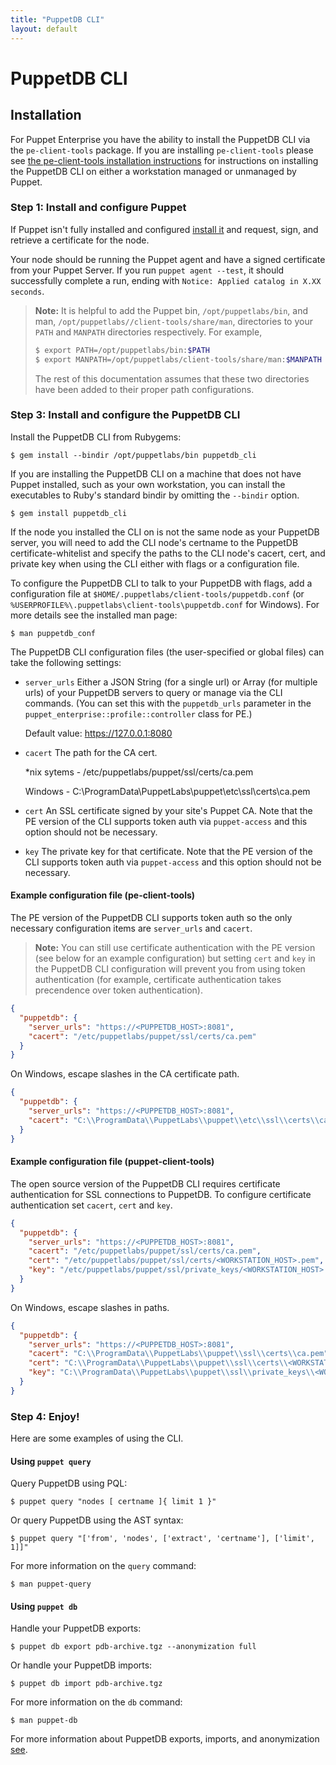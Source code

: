 ```yaml
---
title: "PuppetDB CLI"
layout: default
---
```


# PuppetDB CLI

[installpuppet]: https://puppet.com/docs/puppet/latest/install_pre.html
[repos]: https://puppet.com/docs/puppet/latest/puppet_platform.html
[export]: ./anonymization.html
[installpeclienttools]: https://puppet.com/docs/pe/latest/installing_pe_client_tools.html

## Installation

For Puppet Enterprise you have the ability to install the PuppetDB CLI via the
`pe-client-tools` package. If you are installing `pe-client-tools` please see
[the pe-client-tools installation instructions][installpeclienttools] for
instructions on installing the PuppetDB CLI on either a workstation managed or
unmanaged by Puppet.

### Step 1: Install and configure Puppet

If Puppet isn't fully installed and configured [install it][installpuppet] and
request, sign, and retrieve a certificate for the node.

Your node should be running the Puppet agent and have a signed certificate from
your Puppet Server. If you run `puppet agent --test`, it should
successfully complete a run, ending with `Notice: Applied catalog in X.XX
seconds`.

> **Note:** It is helpful to add the Puppet bin, `/opt/puppetlabs/bin`, and man,
`/opt/puppetlabs//client-tools/share/man`, directories to your `PATH` and
`MANPATH` directories respectively. For example,
>
> ```bash
> $ export PATH=/opt/puppetlabs/bin:$PATH
> $ export MANPATH=/opt/puppetlabs/client-tools/share/man:$MANPATH
> ```
>
> The rest of this documentation assumes that these two directories have been
added to their proper path configurations.

### Step 3: Install and configure the PuppetDB CLI

Install the PuppetDB CLI from Rubygems:

    $ gem install --bindir /opt/puppetlabs/bin puppetdb_cli

If you are installing the PuppetDB CLI on a machine that does not have Puppet
installed, such as your own workstation, you can install the executables to Ruby's
standard bindir by omitting the `--bindir` option.

    $ gem install puppetdb_cli

If the node you installed the CLI on is not the same node as your PuppetDB
server, you will need to add the CLI node's certname to the PuppetDB
certificate-whitelist and specify the paths to the CLI node's cacert, cert, and
private key when using the CLI either with flags or a configuration file.

To configure the PuppetDB CLI to talk to your PuppetDB with flags, add a
configuration file at `$HOME/.puppetlabs/client-tools/puppetdb.conf` (or
`%USERPROFILE%\.puppetlabs\client-tools\puppetdb.conf` for Windows). For more
details see the installed man page:

    $ man puppetdb_conf

The PuppetDB CLI configuration files (the user-specified or global files) can
take the following settings:

- `server_urls` Either a JSON String (for a single url) or Array (for multiple
  urls) of your PuppetDB servers to query or manage via the CLI commands. (You
  can set this with the `puppetdb_urls` parameter in the
  `puppet_enterprise::profile::controller` class for PE.)

  Default value: https://127.0.0.1:8080

- `cacert` The path for the CA cert.

  *nix sytems - /etc/puppetlabs/puppet/ssl/certs/ca.pem

  Windows - C:\ProgramData\PuppetLabs\puppet\etc\ssl\certs\ca.pem

- `cert` An SSL certificate signed by your site's Puppet CA. Note that the PE
 version of the CLI supports token auth via `puppet-access` and this option
 should not be necessary.

- `key` The private key for that certificate. Note that the PE version of the
 CLI supports token auth via `puppet-access` and this option should not be
 necessary.

#### Example configuration file (pe-client-tools)

The PE version of the PuppetDB CLI supports token auth so the only
necessary configuration items are `server_urls` and `cacert`.

> **Note:** You can still use certificate authentication with the PE version (see
below for an example configuration) but setting `cert` and `key` in the PuppetDB
CLI configuration will prevent you from using token authentication (for example,
certificate authentication takes precendence over token authentication).

```json
{
  "puppetdb": {
    "server_urls": "https://<PUPPETDB_HOST>:8081",
    "cacert": "/etc/puppetlabs/puppet/ssl/certs/ca.pem"
  }
}
```

On Windows, escape slashes in the CA certificate path.

```json
{
  "puppetdb": {
    "server_urls": "https://<PUPPETDB_HOST>:8081",
    "cacert": "C:\\ProgramData\\PuppetLabs\\puppet\\etc\\ssl\\certs\\ca.pem"
  }
}
```

#### Example configuration file (puppet-client-tools)

The open source version of the PuppetDB CLI requires certificate authentication
for SSL connections to PuppetDB. To configure certificate authentication set
`cacert`, `cert` and `key`.

```json
{
  "puppetdb": {
    "server_urls": "https://<PUPPETDB_HOST>:8081",
    "cacert": "/etc/puppetlabs/puppet/ssl/certs/ca.pem",
    "cert": "/etc/puppetlabs/puppet/ssl/certs/<WORKSTATION_HOST>.pem",
    "key": "/etc/puppetlabs/puppet/ssl/private_keys/<WORKSTATION_HOST>.pem"
  }
}
```

On Windows, escape slashes in paths.

```json
{
  "puppetdb": {
    "server_urls": "https://<PUPPETDB_HOST>:8081",
    "cacert": "C:\\ProgramData\\PuppetLabs\\puppet\\ssl\\certs\\ca.pem",
    "cert": "C:\\ProgramData\\PuppetLabs\\puppet\\ssl\\certs\\<WORKSTATION_HOST>.pem",
    "key": "C:\\ProgramData\\PuppetLabs\\puppet\\ssl\\private_keys\\<WORKSTATION_HOST>.pem"
  }
}
```

### Step 4: Enjoy!

Here are some examples of using the CLI.

#### Using `puppet query`

Query PuppetDB using PQL:

    $ puppet query "nodes [ certname ]{ limit 1 }"

Or query PuppetDB using the AST syntax:

    $ puppet query "['from', 'nodes', ['extract', 'certname'], ['limit', 1]]"

For more information on the `query` command:

    $ man puppet-query

#### Using `puppet db`

Handle your PuppetDB exports:

    $ puppet db export pdb-archive.tgz --anonymization full

Or handle your PuppetDB imports:

    $ puppet db import pdb-archive.tgz

For more information on the `db` command:

    $ man puppet-db

For more information about PuppetDB exports, imports, and anonymization
[see][export].

